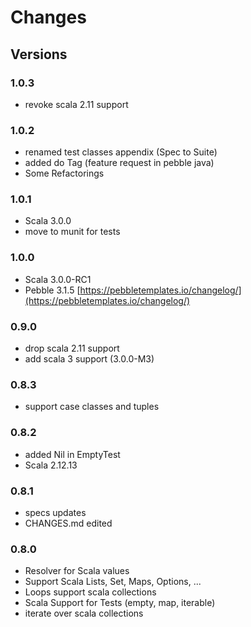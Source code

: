 # Changes #

## Versions

### 1.0.3
* revoke scala 2.11 support

### 1.0.2
* renamed test classes appendix (Spec to Suite)
* added do Tag (feature request in pebble java)
* Some Refactorings

### 1.0.1
* Scala 3.0.0
* move to munit for tests

### 1.0.0
* Scala 3.0.0-RC1
* Pebble 3.1.5 [https://pebbletemplates.io/changelog/](https://pebbletemplates.io/changelog/)

### 0.9.0
* drop scala 2.11 support
* add scala 3 support (3.0.0-M3)

### 0.8.3
* support case classes and tuples

### 0.8.2
* added Nil in EmptyTest
* Scala 2.12.13

### 0.8.1
* specs updates
* CHANGES.md edited

### 0.8.0
* Resolver for Scala values
* Support Scala Lists, Set, Maps, Options, ...
* Loops support scala collections
* Scala Support for Tests (empty, map, iterable)
* iterate over scala collections
